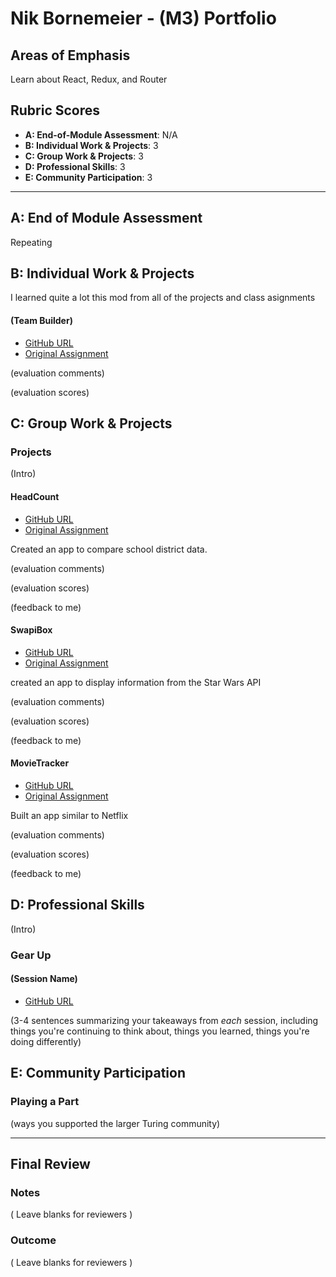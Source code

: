 # Nik Bornemeier - (M3) Portfolio

## Areas of Emphasis

Learn about React, Redux, and Router

## Rubric Scores

* **A: End-of-Module Assessment**: N/A
* **B: Individual Work & Projects**: 3
* **C: Group Work & Projects**: 3
* **D: Professional Skills**: 3
* **E: Community Participation**: 3

-----------------------

## A: End of Module Assessment

Repeating


## B: Individual Work & Projects

I learned quite a lot this mod from all of the projects and class asignments

#### (Team Builder)

* [GitHub URL](https://github.com/NikBorn/Personal-Project)
* [Original Assignment](http://frontend.turing.io/projects/self-directed-project.html)



(evaluation comments)

(evaluation scores)

## C: Group Work & Projects

### Projects

(Intro)

#### HeadCount

* [GitHub URL](https://github.com/mollyfoz/headcount2.0)
* [Original Assignment](https://github.com/turingschool-examples/headcount2.0)

Created an app to compare school district data.

(evaluation comments)

(evaluation scores)

(feedback to me)

#### SwapiBox

* [GitHub URL](https://github.com/lcaroselli/SwapiBox)
* [Original Assignment](http://frontend.turing.io/projects/swapi-box.html)

created an app to display information from the Star Wars API

(evaluation comments)

(evaluation scores)

(feedback to me)

#### MovieTracker

* [GitHub URL](https://github.com/lcaroselli/SwapiBox)
* [Original Assignment](https://github.com/turingschool-examples/movie-tracker)

Built an app similar to Netflix

(evaluation comments)

(evaluation scores)

(feedback to me)

## D: Professional Skills
(Intro)

### Gear Up
#### (Session Name)

* [GitHub URL]()

(3-4 sentences summarizing your takeaways from _each_ session, including things you're continuing to think about, things you learned, things you're doing differently)

## E: Community Participation

### Playing a Part

(ways you supported the larger Turing community)

------------------

## Final Review

### Notes

( Leave blanks for reviewers )

### Outcome

( Leave blanks for reviewers )
